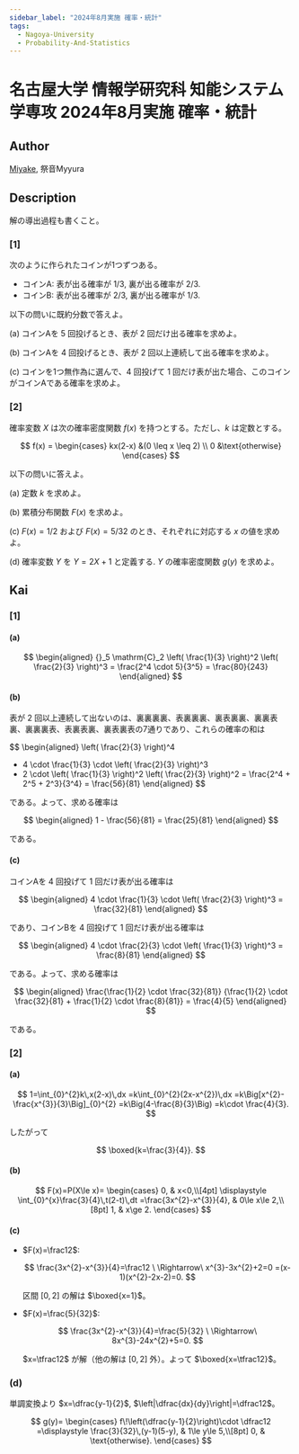 ```yaml
---
sidebar_label: "2024年8月実施 確率・統計"
tags:
  - Nagoya-University
  - Probability-And-Statistics
---
```

# 名古屋大学 情報学研究科 知能システム学専攻 2024年8月実施 確率・統計

## **Author**
[Miyake](https://miyake.github.io/exams/index.html), 祭音Myyura

## **Description**
解の導出過程も書くこと。

### \[1\]
次のように作られたコインが1つずつある。

- コインA: 表が出る確率が $1/3$, 裏が出る確率が $2/3$.
- コインB: 表が出る確率が $2/3$, 裏が出る確率が $1/3$.

以下の問いに既約分数で答えよ。

(a) コインAを $5$ 回投げるとき、表が $2$ 回だけ出る確率を求めよ。

(b) コインAを $4$ 回投げるとき、表が $2$ 回以上連続して出る確率を求めよ。

(c) コインを1つ無作為に選んで、$4$ 回投げて $1$ 回だけ表が出た場合、このコインがコインAである確率を求めよ。

### \[2\]
確率変数 $X$ は次の確率密度関数 $f(x)$ を持つとする。ただし、$k$ は定数とする。

$$
f(x) = \begin{cases}
  kx(2-x) &(0 \leq x \leq 2) \\
  0 &\text{otherwise} 
\end{cases}
$$

以下の問いに答えよ。

(a) 定数 $k$ を求めよ。

(b) 累積分布関数 $F(x)$ を求めよ。

(c) $F(x) = 1/2$ および $F(x) = 5/32$ のとき、それぞれに対応する $x$ の値を求めよ。

(d) 確率変数 $Y$ を $Y = 2X+1$ と定義する. $Y$ の確率密度関数 $g(y)$ を求めよ。

## **Kai**
### \[1\]
#### (a)

$$
  \begin{aligned}
  {}_5 \mathrm{C}_2 \left( \frac{1}{3} \right)^2 \left( \frac{2}{3} \right)^3
  = \frac{2^4 \cdot 5}{3^5}
  = \frac{80}{243}
  \end{aligned}
$$

#### (b)
表が $2$ 回以上連続して出ないのは、裏裏裏裏、表裏裏裏、裏表裏裏、裏裏表裏、裏裏裏表、表裏表裏、裏表裏表の7通りであり、これらの確率の和は

$$
  \begin{aligned}
  \left( \frac{2}{3} \right)^4
  + 4 \cdot \frac{1}{3} \cdot \left( \frac{2}{3} \right)^3
  + 2 \cdot \left( \frac{1}{3} \right)^2 \left( \frac{2}{3} \right)^2
  = \frac{2^4 + 2^5 + 2^3}{3^4}
  = \frac{56}{81}
  \end{aligned}
$$

である。よって、求める確率は

$$
  \begin{aligned}
  1 - \frac{56}{81}
  = \frac{25}{81}
  \end{aligned}
$$

である。

#### (c)
コインAを $4$ 回投げて $1$ 回だけ表が出る確率は

$$
  \begin{aligned}
  4 \cdot \frac{1}{3} \cdot \left( \frac{2}{3} \right)^3
  = \frac{32}{81}
  \end{aligned}
$$

であり、コインBを $4$ 回投げて $1$ 回だけ表が出る確率は

$$
  \begin{aligned}
  4 \cdot \frac{2}{3} \cdot \left( \frac{1}{3} \right)^3
  = \frac{8}{81}
  \end{aligned}
$$

である。よって、求める確率は

$$
  \begin{aligned}
  \frac{\frac{1}{2} \cdot \frac{32}{81}}
  {\frac{1}{2} \cdot \frac{32}{81} + \frac{1}{2} \cdot \frac{8}{81}}
  = \frac{4}{5}
  \end{aligned}
$$

である。

### \[2\]
#### (a)

$$
1=\int_{0}^{2}k\,x(2-x)\,dx
 =k\int_{0}^{2}(2x-x^{2})\,dx
 =k\Big[x^{2}-\frac{x^{3}}{3}\Big]_{0}^{2}
 =k\Big(4-\frac{8}{3}\Big)
 =k\cdot \frac{4}{3}.
$$

したがって

$$
\boxed{k=\frac{3}{4}}.
$$

#### (b)

$$
F(x)=P(X\le x)=
\begin{cases}
0, & x<0,\\[4pt]
\displaystyle \int_{0}^{x}\frac{3}{4}\,t(2-t)\,dt
=\frac{3x^{2}-x^{3}}{4}, & 0\le x\le 2,\\[8pt]
1, & x\ge 2.
\end{cases}
$$

#### (c)

* $F(x)=\frac12$:

  $$
  \frac{3x^{2}-x^{3}}{4}=\frac12
  \ \Rightarrow\ x^{3}-3x^{2}+2=0
  =(x-1)(x^{2}-2x-2)=0.
  $$

  区間 $[0,2]$ の解は $\boxed{x=1}$。

* $F(x)=\frac{5}{32}$:

  $$
  \frac{3x^{2}-x^{3}}{4}=\frac{5}{32}
  \ \Rightarrow\ 8x^{3}-24x^{2}+5=0.
  $$

  $x=\tfrac12$ が解（他の解は $[0,2]$ 外）。よって $\boxed{x=\tfrac12}$。

### (d)
単調変換より $x=\dfrac{y-1}{2}$, $\left|\dfrac{dx}{dy}\right|=\dfrac12$。

$$
g(y)=
\begin{cases}
f\!\left(\dfrac{y-1}{2}\right)\cdot \dfrac12
=\displaystyle \frac{3}{32}\,(y-1)(5-y), & 1\le y\le 5,\\[8pt]
0, & \text{otherwise}.
\end{cases}
$$
